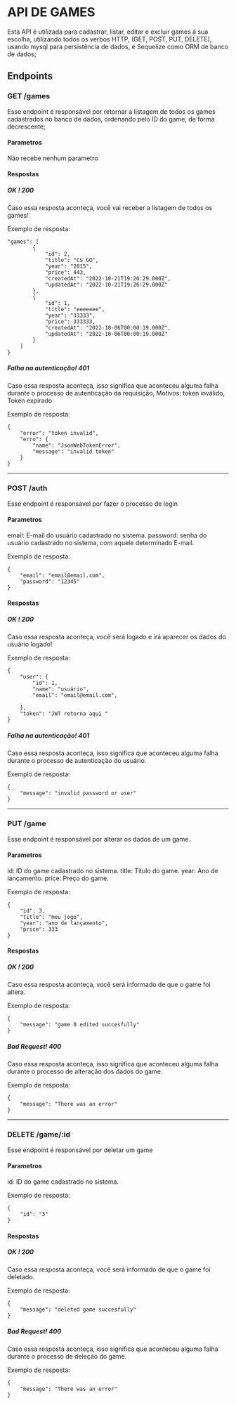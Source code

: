 # API DE GAMES

Esta API é utilizada para cadastrar, listar, editar e excluir games á sua escolha, utilizando todos os verbos HTTP, (GET, POST, PUT, DELETE), usando mysql para persistência de dados, e Sequelize como ORM de banco de dados;

## Endpoints

### GET /games
Esse endpoint é responsável por retornar a listagem de todos os games cadastrados no banco de dados, ordenando pelo ID do game, de forma decrescente;
#### Parametros 
Não recebe nenhum parametro
#### Respostas
##### OK ! 200
Caso essa resposta aconteça, você vai receber a listagem de todos os games!

Exemplo de resposta:

```
"games": [
        {
            "id": 2,
            "title": "CS GO",
            "year": "2015",
            "price": 443,
            "createdAt": "2022-10-21T19:26:29.000Z",
            "updatedAt": "2022-10-21T19:26:29.000Z"
        },
        {
            "id": 1,
            "title": "eeeeeee",
            "year": "33333",
            "price": 333333,
            "createdAt": "2022-10-06T00:00:19.000Z",
            "updatedAt": "2022-10-06T00:00:19.000Z"
        }
    ]
}   

```
##### Falha na autenticação! 401
Caso essa resposta aconteça, isso significa que aconteceu alguma falha durante o processo de autenticação da requisição, Motivos: token inválido, Token expirado

Exemplo de resposta: 

```
{
    "error": "token invalid",
    "erro": {
        "name": "JsonWebTokenError",
        "message": "invalid token"
    }
}

```

----------------------------------------------------------------------------------------------------------------------------------------------------------------------------------------------------------

### POST /auth
Esse endpoint é responsável por fazer o processo de login
#### Parametros 
email: E-mail do usuário cadastrado no sistema.
password: senha do usuário cadastrado no sistema, com aquele determinado E-mail.

Exemplo de resposta:

```
{
    "email": "email@email.com",
    "password": "12345"
}

```
#### Respostas
##### OK ! 200
Caso essa resposta aconteça, você será logado e irá aparecer os dados do usuário logado!

Exemplo de resposta:

```
{
    "user": {
        "id": 1,
        "name": "usuário",
        "email": "email@email.com",
       
    },
    "token": "JWT retorna aqui "
}

```
##### Falha na autenticação! 401
Caso essa resposta aconteça, isso significa que aconteceu alguma falha durante o processo de autenticação do usuário.

Exemplo de resposta: 

```
{
    "message": "invalid password or user"
}

```

----------------------------------------------------------------------------------------------------------------------------------------------------------------------------------------------------------

### PUT /game
Esse endpoint é responsável por alterar os dados de um game.
#### Parametros 
id: ID do game cadastrado no sistema.
title: Titulo do game.
year: Ano de lançamento.
price: Preço do game.

Exemplo de resposta:

```
{
    "id": 3,
    "title": "meu jogo",
    "year": "ano de lançamento",
    "price": 333
}

```
#### Respostas
##### OK ! 200
Caso essa resposta aconteça, você será informado de que o game foi altera.

Exemplo de resposta:

```
{
    "message": "game 0 edited succesfully"
}

```
##### Bad Request! 400
Caso essa resposta aconteça, isso significa que aconteceu alguma falha durante o processo de alteração dos dados do game.

Exemplo de resposta: 

```
{
    "message": "There was an error"
}

```

----------------------------------------------------------------------------------------------------------------------------------------------------------------------------------------------------------

### DELETE /game/:id
Esse endpoint é responsável por deletar um game
#### Parametros 
id: ID do game cadastrado no sistema.

Exemplo de resposta:

```
{
    "id": "3"
}

```
#### Respostas
##### OK ! 200
Caso essa resposta aconteça, você será informado de que o game foi deletado.

Exemplo de resposta:

```
{
    "message": "deleted game succesfully"
}

```
##### Bad Request! 400
Caso essa resposta aconteça, isso significa que aconteceu alguma falha durante o processo de deleção do game.

Exemplo de resposta: 

```
{
    "message": "There was an error"
}

```





